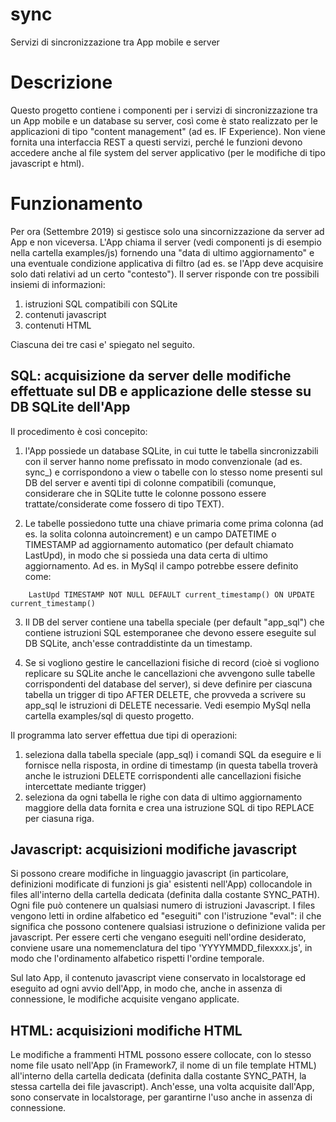 # sync
Servizi di sincronizzazione tra App mobile e server

# Descrizione
Questo progetto contiene i componenti per i servizi di sincronizzazione tra un App mobile e un database su server, 
cos&igrave; come &egrave; stato realizzato per le applicazioni di tipo "content management" (ad es. IF Experience).
Non viene fornita una interfaccia REST a questi servizi, perch&eacute; le funzioni devono accedere anche al file system
del server applicativo (per le modifiche di tipo javascript e html).

# Funzionamento
Per ora (Settembre 2019) si gestisce solo una sincornizzazione da server ad App e non viceversa. L'App chiama il server 
(vedi componenti js di esempio nella cartella examples/js) fornendo una "data di ultimo aggiornamento" e una eventuale condizione applicativa di filtro (ad es. se l'App deve acquisire solo dati relativi ad un certo "contesto"). Il server risponde con tre possibili insiemi di informazioni:

1. istruzioni SQL compatibili con SQLite
2. contenuti javascript
3. contenuti HTML

Ciascuna dei tre casi e' spiegato nel seguito.

## SQL: acquisizione da server delle modifiche effettuate sul DB e applicazione delle stesse su DB SQLite dell'App
Il procedimento &egrave; cos&igrave; concepito:

1. l'App possiede un database SQLite, in cui tutte le tabella sincronizzabili con il server hanno nome prefissato in modo 
convenzionale (ad es. sync_) e corrispondono a view o tabelle con lo stesso nome presenti sul DB del server e aventi tipi 
di colonne compatibili (comunque, considerare che in SQLite tutte le colonne possono essere trattate/considerate come fossero di tipo TEXT).

2. Le tabelle possiedono tutte una chiave primaria come prima colonna (ad es. la solita colonna autoincrement) e un campo 
DATETIME o TIMESTAMP ad aggiornamento automatico (per default chiamato LastUpd), in modo che si possieda una data certa di 
ultimo aggiornamento. Ad es. in MySql il campo potrebbe essere definito come:

```
    LastUpd TIMESTAMP NOT NULL DEFAULT current_timestamp() ON UPDATE current_timestamp()
```

3. Il DB del server contiene una tabella speciale (per default "app_sql") che contiene istruzioni SQL estemporanee che 
devono essere eseguite sul DB SQLite, anch'esse contraddistinte da un timestamp.

4. Se si vogliono gestire le cancellazioni fisiche di record (cio&egrave; si vogliono replicare su SQLite anche le cancellazioni
che avvengono sulle tabelle corrispondenti del database del server), si deve definire per ciascuna tabella un trigger di tipo
AFTER DELETE, che provveda a scrivere su app_sql le istruzioni di DELETE necessarie. Vedi esempio MySql
nella cartella examples/sql di questo progetto.

Il programma lato server effettua due tipi di operazioni:

1. seleziona dalla tabella speciale (app_sql) i comandi SQL da eseguire e li fornisce nella risposta, in ordine di timestamp
(in questa tabella troverà anche le istruzioni DELETE corrispondenti alle cancellazioni fisiche intercettate mediante trigger)
2. seleziona da ogni tabella le righe con data di ultimo aggiornamento maggiore della data fornita e crea una istruzione SQL 
di tipo REPLACE per ciasuna riga. 

## Javascript: acquisizioni modifiche javascript
Si possono creare modifiche in linguaggio javascript (in particolare, definizioni modificate di funzioni js gia' esistenti nell'App)
collocandole in files all'interno della cartella dedicata (definita dalla costante SYNC_PATH). Ogni file pu&ograve; contenere
un qualsiasi numero di istruzioni Javascript.
I files vengono letti in ordine alfabetico ed "eseguiti" con l'istruzione "eval": il che significa che possono contenere qualsiasi
istruzione o definizione valida per javascript. Per essere certi che vengano eseguiti nell'ordine desiderato, conviene usare
una nomemenclatura del tipo 'YYYYMMDD_filexxxx.js', in modo che l'ordinamento alfabetico rispetti l'ordine temporale.

Sul lato App, il contenuto javascript viene conservato in localstorage ed eseguito ad ogni avvio dell'App, in modo che, anche
in assenza di connessione, le modifiche acquisite vengano applicate.

## HTML: acquisizioni modifiche HTML
Le modifiche a frammenti HTML possono essere collocate, con lo stesso nome file usato nell'App (in Framework7, il nome di un file
template HTML) all'interno della cartella dedicata (definita dalla costante SYNC_PATH, la stessa cartella dei file javascript).
Anch'esse, una volta acquisite dall'App, sono conservate in localstorage, per garantirne l'uso anche in assenza di connessione.


